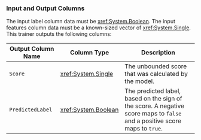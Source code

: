### Input and Output Columns
The input label column data must be <xref:System.Boolean>.
The input features column data must be a known-sized vector of <xref:System.Single>. This trainer outputs the following columns:

| Output Column Name | Column Type | Description|
| -- | -- | -- |
| `Score` | <xref:System.Single> | The unbounded score that was calculated by the model.|
| `PredictedLabel` | <xref:System.Boolean> | The predicted label, based on the sign of the score. A negative score maps to `false` and a positive score maps to `true`.|
